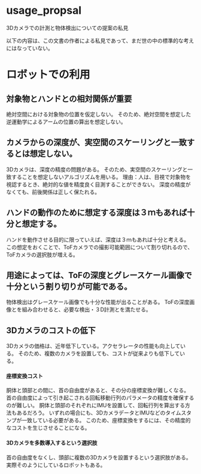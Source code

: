 # usage_propsal
3Dカメラでの計測と物体検出についての提案の私見

以下の内容は、この文書の作者による私見であって、まだ世の中の標準的な考えにはなっていない。

# ロボットでの利用
## 対象物とハンドとの相対関係が重要
絶対空間における対象物の位置を仮定しない。
そのため、絶対空間を想定した逆運動学によるアームの位置の算出を想定しない。

## カメラからの深度が、実空間のスケーリングと一致するとは想定しない。
3Dカメラは、深度の精度の問題がある。
そのため、実空間のスケーリングと一致することを想定しないアルゴリズムを用いる。
理由：人は、目視で対象物を視認するとき、絶対的な値を精度良く目測することができない。
深度の精度がなくても、前後関係は正しく保たれる。

## ハンドの動作のために想定する深度は３ｍもあれば十分と想定する。
ハンドを動作させる目的に限っていえば、深度は３ｍもあれば十分と考える。
この想定をおくことで、ToFカメラでの撮影可能範囲について割り切れるので、ToFカメラの選択肢が増える。

## 用途によっては、ToFの深度とグレースケール画像で十分という割り切りが可能である。
物体検出はグレースケール画像でも十分な性能が出ることがある。
ToFの深度画像とを組み合わせると、必要な検出・３D計測とを満たせる。

## 3Dカメラのコストの低下
3Dカメラの価格は、近年低下している。アクセラレータの性能も向上している。
そのため、複数のカメラを設置しても、コストが従来よりも低下している。

#### 座標変換コスト
胴体と頭部との間に、首の自由度があると、その分の座標変換が難しくなる。
首の自由度によって引き起こされる回転移動行列のパラメータの精度を確保するのが難しい。
胴体と頭部のそれぞれにIMUを設置して、回転行列を算出する方法もあるだろう。
いずれの場合にも、3DカメラデータとIMUなどのタイムスタンプが一致している必要がある。
このため、座標変換をするには、その精度的なコストを生じさせることになる。

#### 3Dカメラを多数導入するという選択肢
首の自由度をなくし、頭部に複数の3Dカメラを設置するという選択肢がある。
実際そのようにしているロボットもある。

